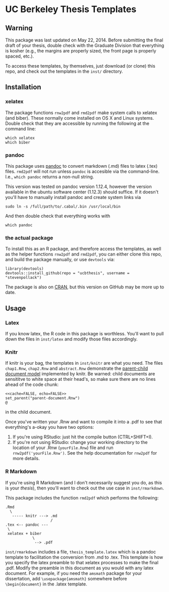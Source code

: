 UC Berkeley Thesis Templates
==============================

Warning
-----------

This package was last updated on May 22, 2014.
Before submitting the final draft of your thesis,
double check with the Graduate Division that everything is kosher (e.g., the
margins are properly sized, the front page is properly spaced, etc.).

To access these templates, by themselves, just download (or clone) this repo,
and check out the templates in the `inst/` directory.


Installation
--------------
### xelatex
The package functions `rnw2pdf` and `rmd2pdf` make system calls to xelatex 
(and biber). These normally come installed on OS X and Linux systems. 
Double check that they are accessible by running the following at the command
line:
```
which xelatex
which biber
```

### pandoc
This package uses [pandoc](http://johnmacfarlane.net/pandoc/installing.html) to
convert markdown (.md) files to latex (.tex) files. `rmd2pdf` will not run 
unless `pandoc` is accesible via the command-line. I.e., `which pandoc` 
returns a non-null string.

This version was tested on pandoc version 1.12.4, however the version available
in the ubuntu software center (1.12.3) should suffice. 
If it doesn't you'll have to manually install pandoc and create system links via
```
sudo ln -s /full/path/to/.cabal/.bin /usr/local/bin
```
And then double check that everything works with
```
which pandoc
```

### the actual package
To install this as an R package, and therefore access the templates, as well as
the helper functions `rnw2pdf` and `rmd2pdf`, you can either clone this repo,
and build the package manually, or use `devtools` via:

```
library(devtools)
devtools::install_github(repo = "ucbthesis", username = "stevenpollack")
```

The package is also on [CRAN](http://cran.r-project.org/web/packages/ucbthesis/), but this version on GitHub may be more up to date. 

Usage
-----------------
### Latex
If you know latex, the R code in this package is worthless. You'll want to pull
down the files in `inst/latex` and modify those files accordingly.

### Knitr
If knitr is your bag, the templates in `inst/knitr` are what you need. The
files `chap1.Rnw`, `chap2.Rnw` and `abstract.Rnw` demonstrate the [parent-child
document model](http://yihui.name/knitr/demo/child/) implemented by knitr. Be
warned: child documents are sensititve to white space at their head's, so
make sure there are no lines ahead of the code chunk:
```
<<cache=FALSE, echo=FALSE>>
set_parent("parent-document.Rnw")
@
```
in the child document.

Once you've written your .Rnw and want to compile it into a .pdf to see that
everything's a-okay you have two options:

1. If you're using RStudio: just hit the compile button (CTRL+SHIFT+I).
2. If you're not using RStudio: change your working directory to the location of your .Rnw (`yourFile.Rnw`) file and run `rnw2pdf('yourFile.Rnw')`. See the help
documentation for `rnw2pdf` for more details.

### R Markdown
If you're using R Markdown (and I don't necessarily suggest you do, as this is
your _thesis_), then you'll want to check out the use case in `inst/rmarkdown`.

This package includes the function `rmd2pdf` which performs the
following:

```
.Rmd
  \
   ----- knitr ---> .md
                    /
.tex <-- pandoc ---
 \
 xelatex + biber 
            \
             --> .pdf
```

`inst/rmarkdown` includes a file, `thesis_template.latex` which is a
pandoc template to facilitation the conversion from .md to .tex. This template
is how you specify the latex preamble to that xelatex processes to make the 
final .pdf. Modify the preamble in this document as you would with any latex
document. For example, if you need the `amsmath` package for your dissertation,
add `\usepackage{amsmath}` somewhere before `\begin{document}` in the .latex
template.

